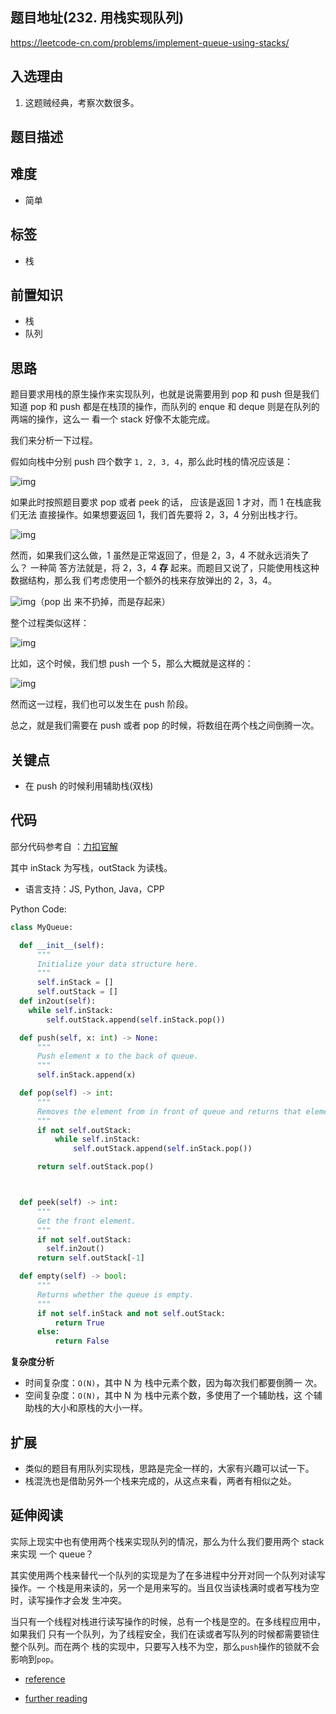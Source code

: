 ## 题目地址(232. 用栈实现队列)

https://leetcode-cn.com/problems/implement-queue-using-stacks/

## 入选理由

1. 这题贼经典，考察次数很多。

## 题目描述

## 难度

- 简单

## 标签

- 栈

## 前置知识

- 栈
- 队列

## 思路

题目要求用栈的原生操作来实现队列，也就是说需要用到 pop 和 push 但是我们知道 pop 和 push 都是在栈顶的操作，而队列的 enque 和 deque 则是在队列的两端的操作，这么一 看一个 stack 好像不太能完成。

我们来分析一下过程。

假如向栈中分别 push 四个数字 `1, 2, 3, 4`，那么此时栈的情况应该是：

![img](https://p.ipic.vip/669jwh.jpg)

如果此时按照题目要求 pop 或者 peek 的话， 应该是返回 1 才对，而 1 在栈底我们无法 直接操作。如果想要返回 1，我们首先要将 2，3，4 分别出栈才行。

![img](https://p.ipic.vip/ikjead.jpg)

然而，如果我们这么做，1 虽然是正常返回了，但是 2，3，4 不就永远消失了么？ 一种简 答方法就是，将 2，3，4 **存** 起来。而题目又说了，只能使用栈这种数据结构，那么我 们考虑使用一个额外的栈来存放弹出的 2，3，4。

![img](https://p.ipic.vip/ko1dwh.jpg)（pop 出 来不扔掉，而是存起来）

整个过程类似这样：

![img](https://p.ipic.vip/jwsfgo.jpg)

比如，这个时候，我们想 push 一个 5，那么大概就是这样的：

![img](https://p.ipic.vip/inj9qz.jpg)

然而这一过程，我们也可以发生在 push 阶段。

总之，就是我们需要在 push 或者 pop 的时候，将数组在两个栈之间倒腾一次。

## 关键点

- 在 push 的时候利用辅助栈(双栈)

## 代码

部分代码参考自 ：[力扣官解](https://leetcode-cn.com/problems/implement-queue-using-stacks/solution/yong-zhan-shi-xian-dui-lie-by-leetcode-s-xnb6/)

其中 inStack 为写栈，outStack 为读栈。

- 语言支持：JS, Python, Java，CPP

Python Code:

```python
class MyQueue:

  def __init__(self):
      """
      Initialize your data structure here.
      """
      self.inStack = []
      self.outStack = []
  def in2out(self):
    while self.inStack:
        self.outStack.append(self.inStack.pop())

  def push(self, x: int) -> None:
      """
      Push element x to the back of queue.
      """
      self.inStack.append(x)

  def pop(self) -> int:
      """
      Removes the element from in front of queue and returns that element.
      """
      if not self.outStack:
          while self.inStack:
              self.outStack.append(self.inStack.pop())

      return self.outStack.pop()



  def peek(self) -> int:
      """
      Get the front element.
      """
      if not self.outStack:
        self.in2out()
      return self.outStack[-1]

  def empty(self) -> bool:
      """
      Returns whether the queue is empty.
      """
      if not self.inStack and not self.outStack:
          return True
      else:
          return False
```

**复杂度分析**

- 时间复杂度：`O(N)`，其中 N 为 栈中元素个数，因为每次我们都要倒腾一 次。
- 空间复杂度：`O(N)`，其中 N 为 栈中元素个数，多使用了一个辅助栈，这 个辅助栈的大小和原栈的大小一样。

## 扩展

- 类似的题目有用队列实现栈，思路是完全一样的，大家有兴趣可以试一下。
- 栈混洗也是借助另外一个栈来完成的，从这点来看，两者有相似之处。

## 延伸阅读

实际上现实中也有使用两个栈来实现队列的情况，那么为什么我们要用两个 stack 来实现 一个 queue？

其实使用两个栈来替代一个队列的实现是为了在多进程中分开对同一个队列对读写操作。一 个栈是用来读的，另一个是用来写的。当且仅当读栈满时或者写栈为空时，读写操作才会发 生冲突。

当只有一个线程对栈进行读写操作的时候，总有一个栈是空的。在多线程应用中，如果我们 只有一个队列，为了线程安全，我们在读或者写队列的时候都需要锁住整个队列。而在两个 栈的实现中，只要写入栈不为空，那么`push`操作的锁就不会影响到`pop`。

- [reference](https://leetcode.com/problems/implement-queue-using-stacks/discuss/64284/Do-you-know-when-we-should-use-two-stacks-to-implement-a-queue)

  

- [further reading](https://stackoverflow.com/questions/2050120/why-use-two-stacks-to-make-a-queue/2050402#2050402)
